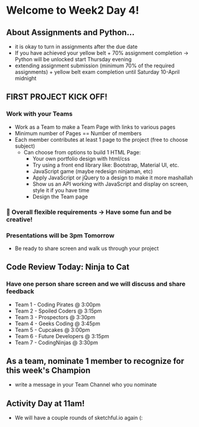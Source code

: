 # Welcome to Week2 Day 4!

## About Assignments and Python...
- it is okay to turn in assignments after the due date
- If you have achieved your yellow belt + 70% assignment completion -> Python will be unlocked start Thursday evening
- extending assignment submission (minimum 70% of the required assignments) + yellow belt exam completion until Saturday 10-April midnight

## FIRST PROJECT KICK OFF!
### Work with your Teams
- Work as a Team to make a Team Page with links to various pages
- Minimum number of Pages == Number of members
- Each member contributes at least 1 page to the project (free to choose subject)
    - Can choose from options to build 1 HTML Page:
        - Your own portfolio design with html/css
        - Try using a front end library like: Bootstrap, Material UI, etc.
        - JavaScript game (maybe redesign ninjaman, etc)
        - Apply JavaScript or jQuery to a design to make it more mashallah
        - Show us an API working with JavaScript and display on screen, style it if you have time
        - Design the Team page
### :rainbow: Overall flexible requirements -> Have some fun and be creative!
### Presentations will be 3pm Tomorrow
- Be ready to share screen and walk us through your project

## Code Review Today: Ninja to Cat
### Have one person share screen and we will discuss and share feedback
- Team 1 - Coding Pirates    @ 3:00pm
- Team 2 - Spoiled Coders    @ 3:15pm
- Team 3 - Prospectors       @ 3:30pm
- Team 4 - Geeks Coding      @ 3:45pm
- Team 5 - Cupcakes          @ 3:00pm
- Team 6 - Future Developers @ 3:15pm
- Team 7 - CodingNinjas      @ 3:30pm

## As a team, nominate 1 member to recognize for this week's Champion
- write a message in your Team Channel who you nominate

## Activity Day at 11am!
- We will have a couple rounds of sketchful.io again (: